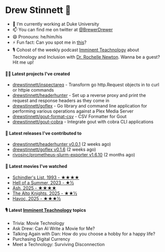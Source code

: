
# Drew Stinnett 👋

- 🔭 I’m currently working at Duke University
- 📫 You can find me on twitter at [@BrewerDrewer](https://twitter.com/BrewerDrewer)
- 😄 Pronouns: he/him/his
- ⚡ Fun fact: Can you spot me in [this](https://www.youtube.com/watch?v=oL9WnB0qHBA)?
- 🎙 Cohost of the weekly podcast [Imminent Teachnology](https://podcast.imminentteachnology.com/) about Technology and Inclusion with [Dr. Rochelle Newton](https://www.linkedin.com/in/drrochellenewton/). Wanna be a guest? Hit me up!

#### 👨‍💻 Latest projects I've created
- [drewstinnett/inspectareq](https://github.com/drewstinnett/inspectareq) - Transform go http.Request objects in to curl or httpie commands
- [drewstinnett/headerhunter](https://github.com/drewstinnett/headerhunter) - Set up a reverse proxy and print the request and response headers as they come in
- [drewstinnett/goflex](https://github.com/drewstinnett/goflex) - Go library and command line application for performing various operations against a Plex Media Server
- [drewstinnett/gout-format-csv](https://github.com/drewstinnett/gout-format-csv) - CSV Formatter for Gout
- [drewstinnett/gout-cobra](https://github.com/drewstinnett/gout-cobra) - Integrate gout with cobra CLI applications

#### 🚀 Latest releases I've contributed to
- [drewstinnett/headerhunter v0.0.1](https://github.com/drewstinnett/headerhunter/releases/tag/v0.0.1) (2 weeks ago)
- [drewstinnett/goflex v0.1.6](https://github.com/drewstinnett/goflex/releases/tag/v0.1.6) (2 weeks ago)
- [rivosinc/prometheus-slurm-exporter v1.6.10](https://github.com/rivosinc/prometheus-slurm-exporter/releases/tag/v1.6.10) (2 months ago)

#### 🍿 Latest movies I've watched
- [Schindler&#39;s List, 1993 - ★★★★](https://letterboxd.com/mondodrew/film/schindlers-list/)
- [Hell of a Summer, 2023 - ★½](https://letterboxd.com/mondodrew/film/hell-of-a-summer/)
- [Ash, 2025 - ★★★★](https://letterboxd.com/mondodrew/film/ash-2025/1/)
- [The Alto Knights, 2025 - ★★½](https://letterboxd.com/mondodrew/film/the-alto-knights/)
- [Havoc, 2025 - ★★★½](https://letterboxd.com/mondodrew/film/havoc-2025/)

#### 🎙 Latest [Imminent Teachnology](https://podcast.imminentteachnology.com/) topics
- Trivia: Movie Technology
- Ask Drew: Can AI Write a Movie for Me?
- Talking Again with Dan: How do you choose a hobby for a happy life?
- Purchasing Digital Currency
- Meet a Technology: Surviving Disconnection
